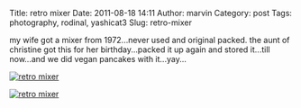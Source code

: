 Title: retro mixer
Date: 2011-08-18 14:11
Author: marvin
Category: post
Tags: photography, rodinal, yashicat3
Slug: retro-mixer

my wife got a mixer from 1972...never used and original packed. the aunt
of christine got this for her birthday...packed it up again and stored
it...till now...and we did vegan pancakes with it...yay...

[![retro mixer](http://farm7.static.flickr.com/6193/6055609717_382d906638.jpg)](http://www.flickr.com/photos/marvinxsteadfast/6055609717/ "retro mixer by marvinxsteadfast, on Flickr, via Patr")

[![retro mixer](http://farm7.static.flickr.com/6087/6056156996_5f8f13f09f.jpg)](http://www.flickr.com/photos/marvinxsteadfast/6056156996/ "retro mixer by marvinxsteadfast, on Flickr, via Patr")

